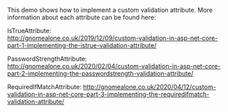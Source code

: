 This demo shows how to implement a custom validation attribute. More information about each attribute can be found here:

IsTrueAttribute:  
http://gnomealone.co.uk/2019/12/09/custom-validation-in-asp-net-core-part-1-implementing-the-istrue-validation-attribute/

PasswordStrengthAttribute:  
http://gnomealone.co.uk/2020/02/04/custom-validation-in-asp-net-core-part-2-implementing-the-passwordstrength-validation-attribute/

RequiredIfMatchAttribute:
http://gnomealone.co.uk/2020/04/12/custom-validation-in-asp-net-core-part-3-implementing-the-requiredifmatch-validation-attribute/
